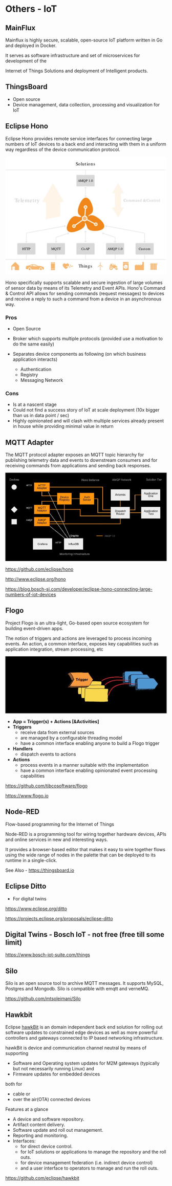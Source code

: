 # Others - IoT

## MainFlux

Mainflux is highly secure, scalable, open-source IoT platform written in Go and deployed in Docker.

It serves as software infrastructure and set of microservices for development of the

Internet of Things Solutions and deployment of Intelligent products.

## ThingsBoard

- Open source
- Device management, data collection, processing and visualization for IoT

## Eclipse Hono

Eclipse Hono provides remote service interfaces for connecting large numbers of IoT devices to a back end and interacting with them in a uniform way regardless of the device communication protocol.

![image](../../media/Technologies-Others-Others-IoT-image1.jpg)

Hono specifically supports scalable and secure ingestion of large volumes of sensor data by means of its Telemetry and Event APIs. Hono's Command & Control API allows for sending commands (request messages) to devices and receive a reply to such a command from a device in an asynchronous way.

### Pros

- Open Source
- Broker which supports multiple protocols (provided use a motivation to do the same easily)
- Separates device components as following (on which business application interacts)

  - Authentication
  - Registry
  - Messaging Network

### Cons

- Is at a nascent stage
- Could not find a success story of IoT at scale deployment (10x bigger than us in data point / sec)
- Highly opinionated and will clash with multiple services already present in house while providing minimal value in return

## MQTT Adapter

The MQTT protocol adapter exposes an MQTT topic hierarchy for publishing telemetry data and events to downstream consumers and for receiving commands from applications and sending back responses.

![image](../../media/Technologies-Others-Others-IoT-image2.jpg)

https://github.com/eclipse/hono

http://www.eclipse.org/hono

https://blog.bosch-si.com/developer/eclipse-hono-connecting-large-numbers-of-iot-devices

## Flogo

Project Flogo is an ultra-light, Go-based open source ecosystem for building event-driven apps.

The notion of triggers and actions are leveraged to process incoming events. An action, a common interface, exposes key capabilities such as application integration, stream processing, etc

![image](../../media/Technologies-Others-Others-IoT-image3.jpg)

- **App = Trigger(s) + Actions [&Activities]**
- **Triggers**
  - receive data from external sources
  - are managed by a configurable threading model
  - have a common interface enabling anyone to build a Flogo trigger
- **Handlers**
  - dispatch events to actions
- **Actions**
  - process events in a manner suitable with the implementation
  - have a common interface enabling opinionated event processing capabilities

https://github.com/tibcosoftware/flogo

https://www.flogo.io

## Node-RED

Flow-based programming for the Internet of Things

Node-RED is a programming tool for wiring together hardware devices, APIs and online services in new and interesting ways.

It provides a browser-based editor that makes it easy to wire together flows using the wide range of nodes in the palette that can be deployed to its runtime in a single-click.

See Also - https://thingsboard.io

## Eclipse Ditto

- For digital twins

https://www.eclipse.org/ditto

https://projects.eclipse.org/proposals/eclipse-ditto

## Digital Twins - Bosch IoT - not free (free till some limit)

https://www.bosch-iot-suite.com/things

## Silo

Silo is an open source tool to archive MQTT messages. It supports MySQL, Postgres and Mongodb. Silo is compatible with emqtt and verneMQ.

https://github.com/mtsoleimani/Silo

## Hawkbit

Eclipse [hawkBit](http://www.eclipse.org/hawkbit/index.html) is an domain independent back end solution for rolling out software updates to constrained edge devices as well as more powerful controllers and gateways connected to IP based networking infrastructure.

hawkBit is device and communication channel neutral by means of supporting

- Software and Operating system updates for M2M gateways (typically but not necessarily running Linux) and
- Firmware updates for embedded devices

both for

- cable or
- over the air(OTA) connected devices

Features at a glance

- A device and software repository.
- Artifact content delivery.
- Software update and roll out management.
- Reporting and monitoring.
- Interfaces:
  - for direct device control.
  - for IoT solutions or applications to manage the repository and the roll outs.
  - for device management federation (i.e. indirect device control)
  - and a user interface to operators to manage and run the roll outs.

https://github.com/eclipse/hawkbit
